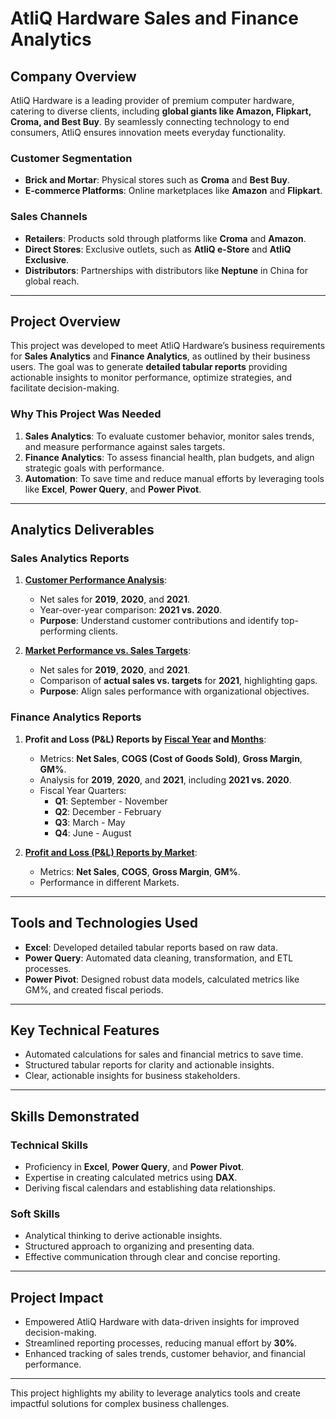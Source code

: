 # AtliQ Hardware Sales and Finance Analytics  

## **Company Overview**  
AtliQ Hardware is a leading provider of premium computer hardware, catering to diverse clients, including **global giants like Amazon, Flipkart, Croma, and Best Buy**. By seamlessly connecting technology to end consumers, AtliQ ensures innovation meets everyday functionality.  

### **Customer Segmentation**  
- **Brick and Mortar**: Physical stores such as **Croma** and **Best Buy**.  
- **E-commerce Platforms**: Online marketplaces like **Amazon** and **Flipkart**.  

### **Sales Channels**  
- **Retailers**: Products sold through platforms like **Croma** and **Amazon**.  
- **Direct Stores**: Exclusive outlets, such as **AtliQ e-Store** and **AtliQ Exclusive**.  
- **Distributors**: Partnerships with distributors like **Neptune** in China for global reach.  

---

## **Project Overview**  
This project was developed to meet AtliQ Hardware’s business requirements for **Sales Analytics** and **Finance Analytics**, as outlined by their business users. The goal was to generate **detailed tabular reports** providing actionable insights to monitor performance, optimize strategies, and facilitate decision-making.

### **Why This Project Was Needed**  
1. **Sales Analytics**: To evaluate customer behavior, monitor sales trends, and measure performance against sales targets.  
2. **Finance Analytics**: To assess financial health, plan budgets, and align strategic goals with performance.  
3. **Automation**: To save time and reduce manual efforts by leveraging tools like **Excel**, **Power Query**, and **Power Pivot**.  

---

## **Analytics Deliverables**  

### **Sales Analytics Reports**  
1. [**Customer Performance Analysis**](https://github.com/adityaraj005/Excel-Sales-Analytics/blob/7594708594e79a3f4cff504dfaaaadff88e5e74a/Sales%20Analytics/Customer%20Sales%20Performance%20Report.pdf):  
   - Net sales for **2019**, **2020**, and **2021**.  
   - Year-over-year comparison: **2021 vs. 2020**.  
   - **Purpose**: Understand customer contributions and identify top-performing clients.  

2. [**Market Performance vs. Sales Targets**](https://github.com/adityaraj005/Excel-Sales-Analytics/blob/7594708594e79a3f4cff504dfaaaadff88e5e74a/Sales%20Analytics/Market%20Performance%20vs%20Targets%20Report.pdf):  
   - Net sales for **2019**, **2020**, and **2021**.  
   - Comparison of **actual sales vs. targets** for **2021**, highlighting gaps.  
   - **Purpose**: Align sales performance with organizational objectives.  

### **Finance Analytics Reports**  
1. **Profit and Loss (P&L) Reports by [Fiscal Year](https://github.com/adityaraj005/Excel-Sales-Analytics/blob/7594708594e79a3f4cff504dfaaaadff88e5e74a/Financial%20Analytics/P%20and%20L%20Statement%20by%20FIscal%20Year%20Report.pdf) and [Months](https://github.com/adityaraj005/Excel-Sales-Analytics/blob/7594708594e79a3f4cff504dfaaaadff88e5e74a/Financial%20Analytics/P%20and%20L%20Statement%20by%20Months%20Report.pdf)**:  
   - Metrics: **Net Sales**, **COGS (Cost of Goods Sold)**, **Gross Margin**, **GM%**.  
   - Analysis for **2019**, **2020**, and **2021**, including **2021 vs. 2020**.  
   - Fiscal Year Quarters:  
     - **Q1**: September - November  
     - **Q2**: December - February  
     - **Q3**: March - May  
     - **Q4**: June - August  

2. [**Profit and Loss (P&L) Reports by Market**](https://github.com/adityaraj005/Excel-Sales-Analytics/blob/7594708594e79a3f4cff504dfaaaadff88e5e74a/Financial%20Analytics/P%20and%20L%20Statement%20by%20Market%20Report.pdf):  
   - Metrics: **Net Sales**, **COGS**, **Gross Margin**, **GM%**.  
   - Performance in different Markets.  

---

## **Tools and Technologies Used**  
- **Excel**: Developed detailed tabular reports based on raw data.  
- **Power Query**: Automated data cleaning, transformation, and ETL processes.  
- **Power Pivot**: Designed robust data models, calculated metrics like GM%, and created fiscal periods.  

---

## **Key Technical Features**  
- Automated calculations for sales and financial metrics to save time.  
- Structured tabular reports for clarity and actionable insights.  
- Clear, actionable insights for business stakeholders.  

---

## **Skills Demonstrated**  
### **Technical Skills**  
- Proficiency in **Excel**, **Power Query**, and **Power Pivot**.  
- Expertise in creating calculated metrics using **DAX**.  
- Deriving fiscal calendars and establishing data relationships.  

### **Soft Skills**  
- Analytical thinking to derive actionable insights.  
- Structured approach to organizing and presenting data.  
- Effective communication through clear and concise reporting.  

---

## **Project Impact**  
- Empowered AtliQ Hardware with data-driven insights for improved decision-making.  
- Streamlined reporting processes, reducing manual effort by **30%**.  
- Enhanced tracking of sales trends, customer behavior, and financial performance.  

---

This project highlights my ability to leverage analytics tools and create impactful solutions for complex business challenges.
